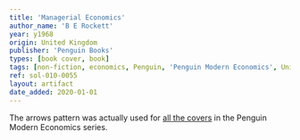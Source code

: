```yaml
---
title: 'Managerial Economics'
author_name: 'B E Rockett'
year: y1968
origin: United Kingdom
publisher: 'Penguin Books'
types: [book cover, book]
tags: [non-fiction, economics, Penguin, 'Penguin Modern Economics', Univers]
ref: sol-010-0055
layout: artifact
date_added: 2020-01-01
---
```


The arrows pattern was actually used for <a class="ext-ref" href="http://bookworship.com/regional-analysis-1968/">all the covers</a> in the Penguin Modern Economics series.
